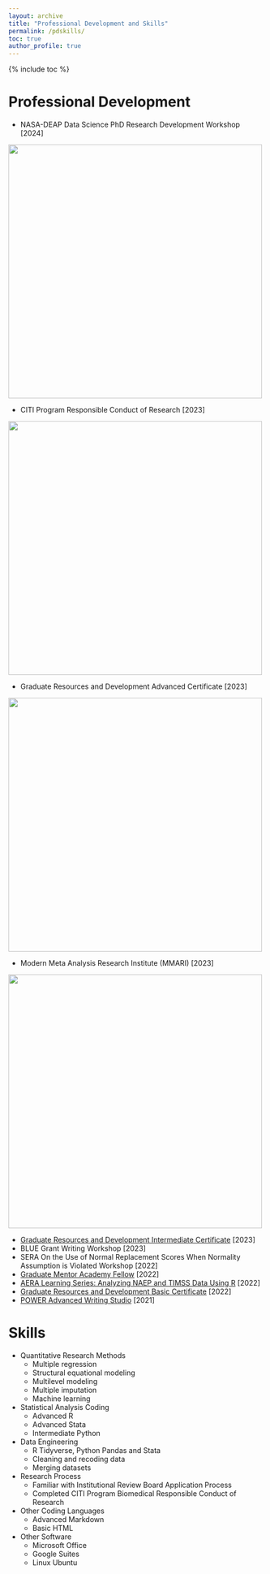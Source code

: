 ```yaml
---
layout: archive
title: "Professional Development and Skills"
permalink: /pdskills/
toc: true
author_profile: true
---
```


{% include toc %}

# Professional Development
- NASA-DEAP Data Science PhD Research Development Workshop [2024]

<img src="https://github.com/kedosomwan/kedosomwan.github.io/assets/172934087/a1ecd058-7717-4331-a7f4-e2b548d5f62c" width="500"/>

- CITI Program Responsible Conduct of Research [2023]

<img src="https://github.com/kedosomwan/kedosomwan.github.io/assets/172934087/1fdb1e4d-6aec-479c-bfe7-e6954f78a49b" width="500" />

- Graduate Resources and Development Advanced Certificate [2023]

<img src="https://github.com/kedosomwan/kedosomwan.github.io/assets/172934087/96e68c09-88e0-4e08-8f1b-684f33e014f0" width="500" />

- Modern Meta Analysis Research Institute (MMARI) [2023]

<img src="https://github.com/kedosomwan/kedosomwan.github.io/assets/172934087/eb4e6a74-4f00-4eb9-b8ff-dbafeb6f3739" width="500" />

- [Graduate Resources and Development Intermediate Certificate](https://grad.tamu.edu/professional-development/grad-aggies) [2023]
- BLUE Grant Writing Workshop [2023]
- SERA On the Use of Normal Replacement Scores When Normality Assumption is Violated Workshop [2022]
- [Graduate Mentor Academy Fellow](https://grad.tamu.edu/professional-development/mentoring) [2022]
- [AERA Learning Series: Analyzing NAEP and TIMSS Data Using R](https://aera.elevate.commpartners.com/products/rl2022-2-analyzing-naep-and-timss-data-using-r) [2022]
- [Graduate Resources and Development Basic Certificate](https://grad.tamu.edu/professional-development/grad-aggies) [2022]
- [POWER Advanced Writing Studio](https://power.tamu.edu/writing-studios/) [2021]

# Skills
- Quantitative Research Methods 
  - Multiple regression
  - Structural equational modeling
  - Multilevel modeling
  - Multiple imputation
  - Machine learning
- Statistical Analysis Coding
  - Advanced R
  - Advanced Stata
  - Intermediate Python
- Data Engineering
  - R Tidyverse, Python Pandas and Stata
  - Cleaning and recoding data
  - Merging datasets  
- Research Process
  - Familiar with Institutional Review Board Application Process
  - Completed CITI Program Biomedical Responsible Conduct of Research
- Other Coding Languages
  - Advanced Markdown
  - Basic HTML
- Other Software
  - Microsoft Office
  - Google Suites
  - Linux Ubuntu 

  
